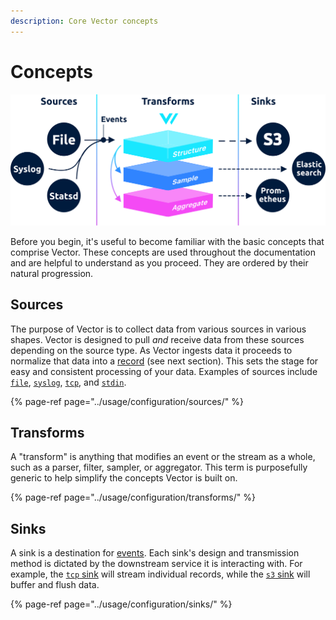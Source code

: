 ```yaml
---
description: Core Vector concepts
---
```


# Concepts

![](../assets/components.svg)

Before you begin, it's useful to become familiar with the basic concepts that comprise Vector. These concepts are used throughout the documentation and are helpful to understand as you proceed. They are ordered by their natural progression.

## Sources

The purpose of Vector is to collect data from various sources in various shapes. Vector is designed to pull _and_ receive data from these sources depending on the source type. As Vector ingests data it proceeds to normalize that data into a [record](concepts.md#records) \(see next section\). This sets the stage for easy and consistent processing of your data. Examples of sources include [`file`](../usage/configuration/sources/file.md), [`syslog`](../usage/configuration/sources/syslog.md), [`tcp`](../usage/configuration/sources/tcp.md), and [`stdin`](../usage/configuration/sources/stdin.md).

{% page-ref page="../usage/configuration/sources/" %}

## Transforms

A "transform" is anything that modifies an event or the stream as a whole, such as a parser, filter, sampler, or aggregator. This term is purposefully generic to help simplify the concepts Vector is built on.

{% page-ref page="../usage/configuration/transforms/" %}

## Sinks

A sink is a destination for [events][docs.data_model#event]. Each sink's design and transmission method is dictated by the downstream service it is interacting with. For example, the [`tcp` sink](../usage/configuration/sinks/tcp.md) will stream individual records, while the [`s3` sink](../usage/configuration/sinks/aws_s3.md) will buffer and flush data.

{% page-ref page="../usage/configuration/sinks/" %}


[docs.data_model#event]: ../about/data-model#event
